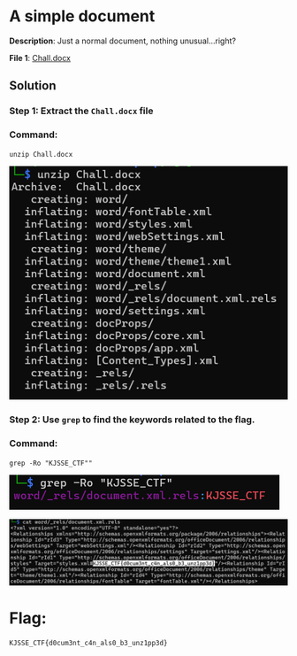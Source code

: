 # A simple document

**Description**: Just a normal document, nothing unusual…right?

**File 1**: [Chall.docx](./files/Chall.docx)

## Solution
### Step 1: Extract the `Chall.docx` file
### Command:
```
unzip Chall.docx
```
![alt text](image.png)

### Step 2: Use `grep` to find the keywords related to the flag.
### Command:
```
grep -Ro "KJSSE_CTF""
```
![alt text](image-1.png)

![alt text](image-2.png)

# Flag:
```
KJSSE_CTF{d0cum3nt_c4n_als0_b3_unz1pp3d}
```